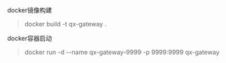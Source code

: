 docker镜像构建

> docker build -t qx-gateway .

docker容器启动

> docker run -d --name qx-gateway-9999 -p 9999:9999 qx-gateway
